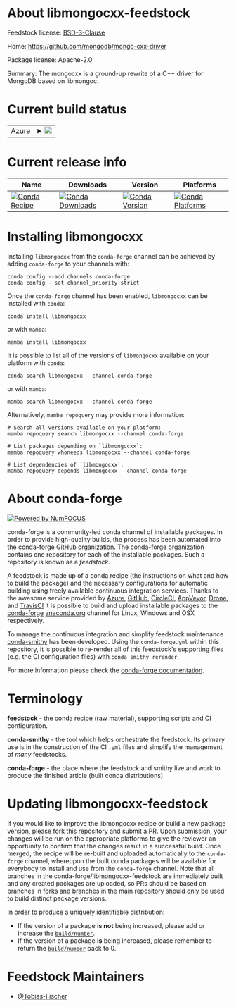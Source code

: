 About libmongocxx-feedstock
===========================

Feedstock license: [BSD-3-Clause](https://github.com/conda-forge/libmongocxx-feedstock/blob/main/LICENSE.txt)

Home: https://github.com/mongodb/mongo-cxx-driver

Package license: Apache-2.0

Summary: The mongocxx is a ground-up rewrite of a C++ driver for MongoDB based on libmongoc.

Current build status
====================


<table>
    
  <tr>
    <td>Azure</td>
    <td>
      <details>
        <summary>
          <a href="https://dev.azure.com/conda-forge/feedstock-builds/_build/latest?definitionId=13620&branchName=main">
            <img src="https://dev.azure.com/conda-forge/feedstock-builds/_apis/build/status/libmongocxx-feedstock?branchName=main">
          </a>
        </summary>
        <table>
          <thead><tr><th>Variant</th><th>Status</th></tr></thead>
          <tbody><tr>
              <td>linux_64</td>
              <td>
                <a href="https://dev.azure.com/conda-forge/feedstock-builds/_build/latest?definitionId=13620&branchName=main">
                  <img src="https://dev.azure.com/conda-forge/feedstock-builds/_apis/build/status/libmongocxx-feedstock?branchName=main&jobName=linux&configuration=linux%20linux_64_" alt="variant">
                </a>
              </td>
            </tr><tr>
              <td>linux_aarch64</td>
              <td>
                <a href="https://dev.azure.com/conda-forge/feedstock-builds/_build/latest?definitionId=13620&branchName=main">
                  <img src="https://dev.azure.com/conda-forge/feedstock-builds/_apis/build/status/libmongocxx-feedstock?branchName=main&jobName=linux&configuration=linux%20linux_aarch64_" alt="variant">
                </a>
              </td>
            </tr><tr>
              <td>linux_ppc64le</td>
              <td>
                <a href="https://dev.azure.com/conda-forge/feedstock-builds/_build/latest?definitionId=13620&branchName=main">
                  <img src="https://dev.azure.com/conda-forge/feedstock-builds/_apis/build/status/libmongocxx-feedstock?branchName=main&jobName=linux&configuration=linux%20linux_ppc64le_" alt="variant">
                </a>
              </td>
            </tr><tr>
              <td>osx_64</td>
              <td>
                <a href="https://dev.azure.com/conda-forge/feedstock-builds/_build/latest?definitionId=13620&branchName=main">
                  <img src="https://dev.azure.com/conda-forge/feedstock-builds/_apis/build/status/libmongocxx-feedstock?branchName=main&jobName=osx&configuration=osx%20osx_64_" alt="variant">
                </a>
              </td>
            </tr><tr>
              <td>osx_arm64</td>
              <td>
                <a href="https://dev.azure.com/conda-forge/feedstock-builds/_build/latest?definitionId=13620&branchName=main">
                  <img src="https://dev.azure.com/conda-forge/feedstock-builds/_apis/build/status/libmongocxx-feedstock?branchName=main&jobName=osx&configuration=osx%20osx_arm64_" alt="variant">
                </a>
              </td>
            </tr><tr>
              <td>win_64</td>
              <td>
                <a href="https://dev.azure.com/conda-forge/feedstock-builds/_build/latest?definitionId=13620&branchName=main">
                  <img src="https://dev.azure.com/conda-forge/feedstock-builds/_apis/build/status/libmongocxx-feedstock?branchName=main&jobName=win&configuration=win%20win_64_" alt="variant">
                </a>
              </td>
            </tr>
          </tbody>
        </table>
      </details>
    </td>
  </tr>
</table>

Current release info
====================

| Name | Downloads | Version | Platforms |
| --- | --- | --- | --- |
| [![Conda Recipe](https://img.shields.io/badge/recipe-libmongocxx-green.svg)](https://anaconda.org/conda-forge/libmongocxx) | [![Conda Downloads](https://img.shields.io/conda/dn/conda-forge/libmongocxx.svg)](https://anaconda.org/conda-forge/libmongocxx) | [![Conda Version](https://img.shields.io/conda/vn/conda-forge/libmongocxx.svg)](https://anaconda.org/conda-forge/libmongocxx) | [![Conda Platforms](https://img.shields.io/conda/pn/conda-forge/libmongocxx.svg)](https://anaconda.org/conda-forge/libmongocxx) |

Installing libmongocxx
======================

Installing `libmongocxx` from the `conda-forge` channel can be achieved by adding `conda-forge` to your channels with:

```
conda config --add channels conda-forge
conda config --set channel_priority strict
```

Once the `conda-forge` channel has been enabled, `libmongocxx` can be installed with `conda`:

```
conda install libmongocxx
```

or with `mamba`:

```
mamba install libmongocxx
```

It is possible to list all of the versions of `libmongocxx` available on your platform with `conda`:

```
conda search libmongocxx --channel conda-forge
```

or with `mamba`:

```
mamba search libmongocxx --channel conda-forge
```

Alternatively, `mamba repoquery` may provide more information:

```
# Search all versions available on your platform:
mamba repoquery search libmongocxx --channel conda-forge

# List packages depending on `libmongocxx`:
mamba repoquery whoneeds libmongocxx --channel conda-forge

# List dependencies of `libmongocxx`:
mamba repoquery depends libmongocxx --channel conda-forge
```


About conda-forge
=================

[![Powered by
NumFOCUS](https://img.shields.io/badge/powered%20by-NumFOCUS-orange.svg?style=flat&colorA=E1523D&colorB=007D8A)](https://numfocus.org)

conda-forge is a community-led conda channel of installable packages.
In order to provide high-quality builds, the process has been automated into the
conda-forge GitHub organization. The conda-forge organization contains one repository
for each of the installable packages. Such a repository is known as a *feedstock*.

A feedstock is made up of a conda recipe (the instructions on what and how to build
the package) and the necessary configurations for automatic building using freely
available continuous integration services. Thanks to the awesome service provided by
[Azure](https://azure.microsoft.com/en-us/services/devops/), [GitHub](https://github.com/),
[CircleCI](https://circleci.com/), [AppVeyor](https://www.appveyor.com/),
[Drone](https://cloud.drone.io/welcome), and [TravisCI](https://travis-ci.com/)
it is possible to build and upload installable packages to the
[conda-forge](https://anaconda.org/conda-forge) [anaconda.org](https://anaconda.org/)
channel for Linux, Windows and OSX respectively.

To manage the continuous integration and simplify feedstock maintenance
[conda-smithy](https://github.com/conda-forge/conda-smithy) has been developed.
Using the ``conda-forge.yml`` within this repository, it is possible to re-render all of
this feedstock's supporting files (e.g. the CI configuration files) with ``conda smithy rerender``.

For more information please check the [conda-forge documentation](https://conda-forge.org/docs/).

Terminology
===========

**feedstock** - the conda recipe (raw material), supporting scripts and CI configuration.

**conda-smithy** - the tool which helps orchestrate the feedstock.
                   Its primary use is in the construction of the CI ``.yml`` files
                   and simplify the management of *many* feedstocks.

**conda-forge** - the place where the feedstock and smithy live and work to
                  produce the finished article (built conda distributions)


Updating libmongocxx-feedstock
==============================

If you would like to improve the libmongocxx recipe or build a new
package version, please fork this repository and submit a PR. Upon submission,
your changes will be run on the appropriate platforms to give the reviewer an
opportunity to confirm that the changes result in a successful build. Once
merged, the recipe will be re-built and uploaded automatically to the
`conda-forge` channel, whereupon the built conda packages will be available for
everybody to install and use from the `conda-forge` channel.
Note that all branches in the conda-forge/libmongocxx-feedstock are
immediately built and any created packages are uploaded, so PRs should be based
on branches in forks and branches in the main repository should only be used to
build distinct package versions.

In order to produce a uniquely identifiable distribution:
 * If the version of a package **is not** being increased, please add or increase
   the [``build/number``](https://docs.conda.io/projects/conda-build/en/latest/resources/define-metadata.html#build-number-and-string).
 * If the version of a package **is** being increased, please remember to return
   the [``build/number``](https://docs.conda.io/projects/conda-build/en/latest/resources/define-metadata.html#build-number-and-string)
   back to 0.

Feedstock Maintainers
=====================

* [@Tobias-Fischer](https://github.com/Tobias-Fischer/)

